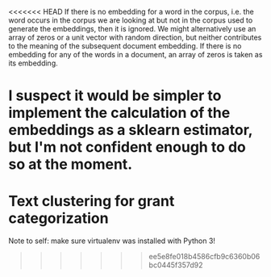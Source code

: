 <<<<<<< HEAD
If there is no embedding for a word in the corpus, i.e. the word occurs in the corpus we are looking at but not in the corpus used to generate the embeddings, then it is ignored. We might alternatively use an array of zeros or a unit vector with random direction, but neither contributes to the meaning of the subsequent document embedding. If there is no embedding for any of the words in a document, an array of zeros is taken as its embedding.

I suspect it would be simpler to implement the calculation of the embeddings as a sklearn estimator, but I'm not confident enough to do so at the moment.
=======
# Text clustering for grant categorization

Note to self: make sure virtualenv was installed with Python 3!
>>>>>>> ee5e8fe018b4586cfb9c6360b06bc0445f357d92
